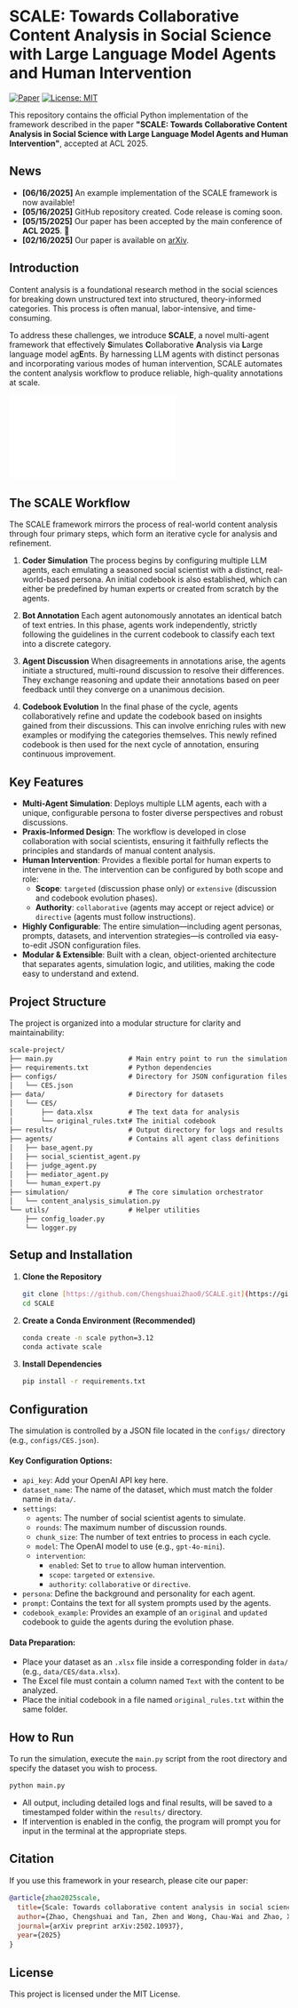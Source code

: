 # SCALE: Towards Collaborative Content Analysis in Social Science with Large Language Model Agents and Human Intervention

[![Paper](https://img.shields.io/badge/Paper-arXiv:2502.10937-b31b1b.svg)](https://arxiv.org/abs/2502.10937)	[![License: MIT](https://img.shields.io/badge/License-MIT-greeen.svg)](https://opensource.org/licenses/MIT)

This repository contains the official Python implementation of the framework described in the paper **"SCALE: Towards Collaborative Content Analysis in Social Science with Large Language Model Agents and Human Intervention"**, accepted at ACL 2025.

## News
- **[06/16/2025]** An example implementation of the SCALE framework is now available!
- **[05/16/2025]** GitHub repository created. Code release is coming soon.
- **[05/15/2025]** Our paper has been accepted by the main conference of **ACL 2025**. 🚀
- **[02/16/2025]** Our paper is available on [arXiv](https://arxiv.org/abs/2502.10937).

## Introduction

Content analysis is a foundational research method in the social sciences for breaking down unstructured text into structured, theory-informed categories. This process is often manual, labor-intensive, and time-consuming.

To address these challenges, we introduce **SCALE**, a novel multi-agent framework that effectively **S**imulates **C**ollaborative **A**nalysis via **L**arge language model ag**E**nts. By harnessing LLM agents with distinct personas and incorporating various modes of human intervention, SCALE automates the content analysis workflow to produce reliable, high-quality annotations at scale.

![SCALE](figure/main.pdf)
## The SCALE Workflow

The SCALE framework mirrors the process of real-world content analysis through four primary steps, which form an iterative cycle for analysis and refinement.

1.  **Coder Simulation**
    The process begins by configuring multiple LLM agents, each emulating a seasoned social scientist with a distinct, real-world-based persona. An initial codebook is also established, which can either be predefined by human experts or created from scratch by the agents.

2.  **Bot Annotation**
    Each agent autonomously annotates an identical batch of text entries. In this phase, agents work independently, strictly following the guidelines in the current codebook to classify each text into a discrete category.

3.  **Agent Discussion**
    When disagreements in annotations arise, the agents initiate a structured, multi-round discussion to resolve their differences. They exchange reasoning and update their annotations based on peer feedback until they converge on a unanimous decision.

4.  **Codebook Evolution**
    In the final phase of the cycle, agents collaboratively refine and update the codebook based on insights gained from their discussions. This can involve enriching rules with new examples or modifying the categories themselves. This newly refined codebook is then used for the next cycle of annotation, ensuring continuous improvement.

## Key Features

-   **Multi-Agent Simulation**: Deploys multiple LLM agents, each with a unique, configurable persona to foster diverse perspectives and robust discussions.
-   **Praxis-Informed Design**: The workflow is developed in close collaboration with social scientists, ensuring it faithfully reflects the principles and standards of manual content analysis.
-   **Human Intervention**: Provides a flexible portal for human experts to intervene in the. The intervention can be configured by both scope and role:
    -   **Scope**: `targeted` (discussion phase only) or `extensive` (discussion and codebook evolution phases).
    -   **Authority**: `collaborative` (agents may accept or reject advice) or `directive` (agents must follow instructions).
-   **Highly Configurable**: The entire simulation—including agent personas, prompts, datasets, and intervention strategies—is controlled via easy-to-edit JSON configuration files.
-   **Modular & Extensible**: Built with a clean, object-oriented architecture that separates agents, simulation logic, and utilities, making the code easy to understand and extend.

## Project Structure

The project is organized into a modular structure for clarity and maintainability:

```
scale-project/
├── main.py                   # Main entry point to run the simulation
├── requirements.txt          # Python dependencies
├── configs/                  # Directory for JSON configuration files
│   └── CES.json
├── data/                     # Directory for datasets
│   └── CES/
│       ├── data.xlsx         # The text data for analysis
│       └── original_rules.txt# The initial codebook
├── results/                  # Output directory for logs and results
├── agents/                   # Contains all agent class definitions
│   ├── base_agent.py
│   ├── social_scientist_agent.py
│   ├── judge_agent.py
│   ├── mediator_agent.py
│   └── human_expert.py
├── simulation/               # The core simulation orchestrator
│   └── content_analysis_simulation.py
└── utils/                    # Helper utilities
    ├── config_loader.py
    └── logger.py
```

## Setup and Installation

1.  **Clone the Repository**

    ```bash
    git clone [https://github.com/ChengshuaiZhao0/SCALE.git](https://github.com/ChengshuaiZhao0/SCALE.git)
    cd SCALE
    ```

2.  **Create a Conda Environment (Recommended)**

    ```bash
    conda create -n scale python=3.12
    conda activate scale
    ```

3.  **Install Dependencies**

    ```bash
    pip install -r requirements.txt
    ```

## Configuration

The simulation is controlled by a JSON file located in the `configs/` directory (e.g., `configs/CES.json`).

#### Key Configuration Options:

-   `api_key`: Add your OpenAI API key here.
-   `dataset_name`: The name of the dataset, which must match the folder name in `data/`.
-   `settings`:
    -   `agents`: The number of social scientist agents to simulate.
    -   `rounds`: The maximum number of discussion rounds.
    -   `chunk_size`: The number of text entries to process in each cycle.
    -   `model`: The OpenAI model to use (e.g., `gpt-4o-mini`).
    -   `intervention`:
        -   `enabled`: Set to `true` to allow human intervention.
        -   `scope`: `targeted` or `extensive`.
        -   `authority`: `collaborative` or `directive`.
-   `persona`: Define the background and personality for each agent.
-   `prompt`: Contains the text for all system prompts used by the agents.
-   `codebook_example`: Provides an example of an `original` and `updated` codebook to guide the agents during the evolution phase.

#### Data Preparation:

-   Place your dataset as an `.xlsx` file inside a corresponding folder in `data/` (e.g., `data/CES/data.xlsx`).
-   The Excel file must contain a column named `Text` with the content to be analyzed.
-   Place the initial codebook in a file named `original_rules.txt` within the same folder.

## How to Run

To run the simulation, execute the `main.py` script from the root directory and specify the dataset you wish to process.

```bash
python main.py
```

-   All output, including detailed logs and final results, will be saved to a timestamped folder within the `results/` directory.
-   If intervention is enabled in the config, the program will prompt you for input in the terminal at the appropriate steps.

## Citation

If you use this framework in your research, please cite our paper:

```bibtex
@article{zhao2025scale,
  title={Scale: Towards collaborative content analysis in social science with large language model agents and human intervention},
  author={Zhao, Chengshuai and Tan, Zhen and Wong, Chau-Wai and Zhao, Xinyan and Chen, Tianlong and Liu, Huan},
  journal={arXiv preprint arXiv:2502.10937},
  year={2025}
}
```

## License

This project is licensed under the MIT License.